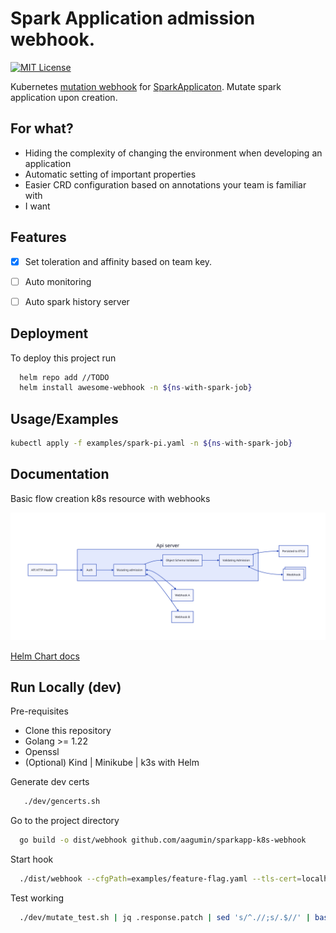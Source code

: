 # Spark Application admission webhook.

[![MIT License](https://img.shields.io/badge/License-MIT-green.svg)](https://choosealicense.com/licenses/mit/)

Kubernetes [mutation webhook](https://kubernetes.io/docs/reference/access-authn-authz/extensible-admission-controllers/)
for [SparkApplicaton](https://github.com/kubeflow/spark-operator). Mutate spark application upon creation.

## For what?

- Hiding the complexity of changing the environment when developing an application
- Automatic setting of important properties
- Easier CRD configuration based on annotations your team is familiar with
- I want

## Features

- [x] Set toleration and affinity based on team key.
- [ ] Auto monitoring
- [ ] Auto spark history server


## Deployment

To deploy this project run

```bash
  helm repo add //TODO
  helm install awesome-webhook -n ${ns-with-spark-job}
```

## Usage/Examples

```bash
kubectl apply -f examples/spark-pi.yaml -n ${ns-with-spark-job}
```

## Documentation


Basic flow creation k8s resource with webhooks

![webhook.svg](examples/webhook.svg)


[Helm Chart docs](k8s/awesome-webhook/README.md)

## Run Locally (dev)

Pre-requisites
- Clone this repository
- Golang >= 1.22
- Openssl
- (Optional) Kind | Minikube | k3s with Helm

Generate dev certs

```bash
   ./dev/gencerts.sh   
```

Go to the project directory

```bash
  go build -o dist/webhook github.com/aagumin/sparkapp-k8s-webhook
```

Start hook

```bash
  ./dist/webhook --cfgPath=examples/feature-flag.yaml --tls-cert=localhost.crt --tls-key=localhost.key

```

Test working

```bash
  ./dev/mutate_test.sh | jq .response.patch | sed 's/^.//;s/.$//' | base64 --decode
```
